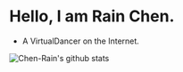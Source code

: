 # Hello, I am Rain Chen.
- A VirtualDancer on the Internet.

![Chen-Rain's github stats](https://github-readme-stats.vercel.app/api?username=Chen-Rain&show_icons=true&title_color=191970&icon_color=191970&text_color=191970&bg_color=DEG,00bfff,87cefa,ff69b4)

